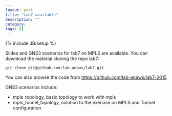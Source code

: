 ```yaml
---
layout: post
title: "Lab7 available"
description: ""
category: 
tags: []
---
```

{% include JB/setup %}

Slides and GNS3 scenarios for lab7 on MPLS are available.
You can download the material cloning the repo lab7:
```
git clone git@github.com:lab-anaws/lab7.git
```
You can also browse the code from  <https://github.com/lab-anaws/lab7-2015>
    
GNS3 scenarios include:
    
* mpls_topology, basic topology to work with mpls 
* mpls_tunnel_topology, solution to the exercise on MPLS and Tunnel configuration
